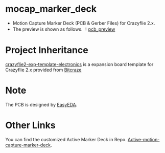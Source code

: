 # mocap_marker_deck
- Motion Capture Marker Deck (PCB & Gerber Files) for Crazyflie 2.x.
- The preview is shown as follows.
！[pcb_preview](./Gerber_MoCap_Marker_Deck.png)

# Project Inheritance
[crazyflie2-exp-template-electronics](https://github.com/bitcraze/crazyflie2-exp-template-electronics) is a expansion board template for Crazyflie 2.x provided from [Bitcraze](https://bitcraze.io/)

# Note
The PCB is designed by [EasyEDA](https://easyeda.com/).

# Other Links
You can find the customized Active Marker Deck in Repo. [Active-motion-capture-marker-deck](https://github.com/ETH-PBL/Active-motion-capture-marker-deck).
